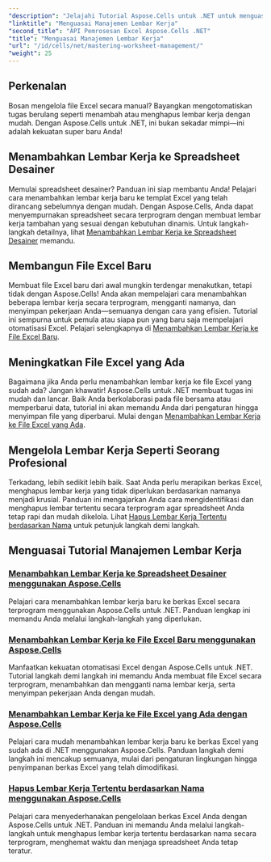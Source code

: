 ```yaml
---
"description": "Jelajahi Tutorial Aspose.Cells untuk .NET untuk menguasai otomatisasi Excel. Pelajari cara menambahkan/menghapus lembar kerja di file Excel baru atau yang sudah ada secara terprogram."
"linktitle": "Menguasai Manajemen Lembar Kerja"
"second_title": "API Pemrosesan Excel Aspose.Cells .NET"
"title": "Menguasai Manajemen Lembar Kerja"
"url": "/id/cells/net/mastering-worksheet-management/"
"weight": 25
---
```


## Perkenalan

Bosan mengelola file Excel secara manual? Bayangkan mengotomatiskan tugas berulang seperti menambah atau menghapus lembar kerja dengan mudah. Dengan Aspose.Cells untuk .NET, ini bukan sekadar mimpi—ini adalah kekuatan super baru Anda!  

## Menambahkan Lembar Kerja ke Spreadsheet Desainer  

Memulai spreadsheet desainer? Panduan ini siap membantu Anda! Pelajari cara menambahkan lembar kerja baru ke templat Excel yang telah dirancang sebelumnya dengan mudah. Dengan Aspose.Cells, Anda dapat menyempurnakan spreadsheet secara terprogram dengan membuat lembar kerja tambahan yang sesuai dengan kebutuhan dinamis. Untuk langkah-langkah detailnya, lihat [Menambahkan Lembar Kerja ke Spreadsheet Desainer](./adding-worksheets-to-designer-spreadsheet/) memandu.  

## Membangun File Excel Baru  

Membuat file Excel baru dari awal mungkin terdengar menakutkan, tetapi tidak dengan Aspose.Cells! Anda akan mempelajari cara menambahkan beberapa lembar kerja secara terprogram, mengganti namanya, dan menyimpan pekerjaan Anda—semuanya dengan cara yang efisien. Tutorial ini sempurna untuk pemula atau siapa pun yang baru saja mempelajari otomatisasi Excel. Pelajari selengkapnya di [Menambahkan Lembar Kerja ke File Excel Baru](./adding-worksheets-to-new-excel-file/).  

## Meningkatkan File Excel yang Ada  

Bagaimana jika Anda perlu menambahkan lembar kerja ke file Excel yang sudah ada? Jangan khawatir! Aspose.Cells untuk .NET membuat tugas ini mudah dan lancar. Baik Anda berkolaborasi pada file bersama atau memperbarui data, tutorial ini akan memandu Anda dari pengaturan hingga menyimpan file yang diperbarui. Mulai dengan [Menambahkan Lembar Kerja ke File Excel yang Ada](./adding-worksheets-to-existing-excel-file/).  

## Mengelola Lembar Kerja Seperti Seorang Profesional  

Terkadang, lebih sedikit lebih baik. Saat Anda perlu merapikan berkas Excel, menghapus lembar kerja yang tidak diperlukan berdasarkan namanya menjadi krusial. Panduan ini mengajarkan Anda cara mengidentifikasi dan menghapus lembar tertentu secara terprogram agar spreadsheet Anda tetap rapi dan mudah dikelola. Lihat [Hapus Lembar Kerja Tertentu berdasarkan Nama](./remove-specific-worksheets-by-name/) untuk petunjuk langkah demi langkah.  

## Menguasai Tutorial Manajemen Lembar Kerja
### [Menambahkan Lembar Kerja ke Spreadsheet Desainer menggunakan Aspose.Cells](./adding-worksheets-to-designer-spreadsheet/)
Pelajari cara menambahkan lembar kerja baru ke berkas Excel secara terprogram menggunakan Aspose.Cells untuk .NET. Panduan lengkap ini memandu Anda melalui langkah-langkah yang diperlukan.
### [Menambahkan Lembar Kerja ke File Excel Baru menggunakan Aspose.Cells](./adding-worksheets-to-new-excel-file/)
Manfaatkan kekuatan otomatisasi Excel dengan Aspose.Cells untuk .NET. Tutorial langkah demi langkah ini memandu Anda membuat file Excel secara terprogram, menambahkan dan mengganti nama lembar kerja, serta menyimpan pekerjaan Anda dengan mudah.
### [Menambahkan Lembar Kerja ke File Excel yang Ada dengan Aspose.Cells](./adding-worksheets-to-existing-excel-file/)
Pelajari cara mudah menambahkan lembar kerja baru ke berkas Excel yang sudah ada di .NET menggunakan Aspose.Cells. Panduan langkah demi langkah ini mencakup semuanya, mulai dari pengaturan lingkungan hingga penyimpanan berkas Excel yang telah dimodifikasi.
### [Hapus Lembar Kerja Tertentu berdasarkan Nama menggunakan Aspose.Cells](./remove-specific-worksheets-by-name/)
Pelajari cara menyederhanakan pengelolaan berkas Excel Anda dengan Aspose.Cells untuk .NET. Panduan ini memandu Anda melalui langkah-langkah untuk menghapus lembar kerja tertentu berdasarkan nama secara terprogram, menghemat waktu dan menjaga spreadsheet Anda tetap teratur.